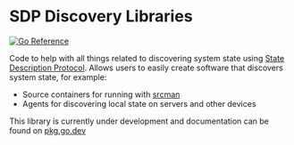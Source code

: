 # SDP Discovery Libraries

[![Go Reference](https://pkg.go.dev/badge/github.com/dylanratcliffe/discovery.svg)](https://pkg.go.dev/github.com/dylanratcliffe/discovery)

Code to help with all things related to discovering system state using [State Description Protocol](github.com/dylanratcliffe/sdp). Allows users to easily create software that discovers system state, for example:

* Source containers for running with [srcman](https://github.com/dylanratcliffe/srcman)
* Agents for discovering local state on servers and other devices

This library is currently under development and documentation can be found on [pkg.go.dev](https://pkg.go.dev/github.com/dylanratcliffe/discovery)